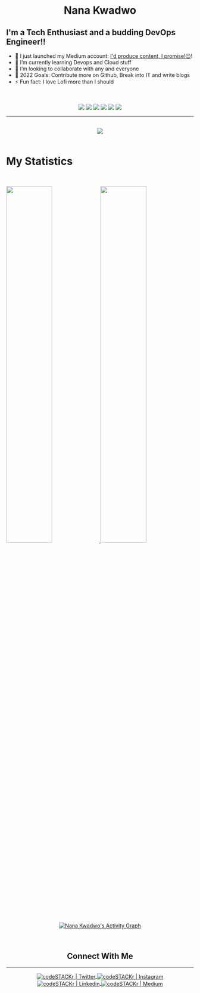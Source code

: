 <h1 align="center">
  <b>Nana Kwadwo</b>
</h1>

## I'm a Tech Enthusiast and a budding DevOps Engineer!!

- 🔭 I just launched my Medium account: [I'd produce content, I promise!😉][blog]!
- 🌱 I’m currently learning Devops and Cloud stuff
- 👯 I’m looking to collaborate with any and everyone
- 🥅 2022 Goals: Contribute more on Github, Break into IT and write blogs
- ⚡ Fun fact: I love Lofi more than I should

<br>


<p>
<div align="center">
  <img src="https://img.shields.io/badge/go-%2300ADD8.svg?style=for-the-badge&logo=go&logoColor=white">
  <img src="https://img.shields.io/badge/ansible-%231A1918.svg?style=for-the-badge&logo=ansible&logoColor=white)">
  <img src="https://img.shields.io/badge/docker-%230db7ed.svg?style=for-the-badge&logo=docker&logoColor=white)">
  <img src="https://img.shields.io/badge/kubernetes-%23326ce5.svg?style=for-the-badge&logo=kubernetes&logoColor=white">
  <img src="https://img.shields.io/badge/packer-%23E7EEF0.svg?style=for-the-badge&logo=packer&logoColor=%2302A8EF">
  <img src="https://img.shields.io/badge/terraform-%235835CC.svg?style=for-the-badge&logo=terraform&logoColor=white">
</div>
</p>

---

<br/>
<div align="center">
  <a href="https://open.spotify.com/user/73q2f8s9wwo6mha2004cxckyx">
    <img src="https://novatorem-bxffour.vercel.app/api/spotify?background_color=282828&border_color=282828">
  </a>
</div>
<br>

# My Statistics
<br/>
<p align="left">
  <a href="https://github.com/bxffour">
  <img width="49.5%" src="https://github-readme-stats.vercel.app/api?username=bxffour&show_icons=true&theme=gruvbox&hide_border=true" />
    <img width="49.5%" src="https://github-readme-streak-stats.herokuapp.com/?user=bxffour&theme=gruvbox&hide_border=true" />
  </a>
</p>
<br>

<center>

[![Nana Kwadwo's Activity Graph](https://activity-graph.herokuapp.com/graph?username=bxffour&custom_title=Nana%20Kwadwo's%20Contribution%20Graph&theme=gruvbox&bg_color=282828&hide_border=true&line=d1a01f&point=c58545)](https://github.com/bxffour)
</center>

<br>

<h2 align="center">
  <b>Connect With Me</b>
</h2>

---


<div align="center">
    <a href="https://twitter.com/_bxffour">
    <img align="center" alt="codeSTACKr | Twitter" src="https://img.shields.io/badge/Twitter-%231DA1F2.svg?style=for-the-badge&logo=Twitter&logoColor=white" />
    <a href="https://instagram.com/_nana.baffour">
    <img align="center" alt="codeSTACKr | Instagram" src="https://img.shields.io/badge/Instagram-%23E4405F.svg?style=for-the-badge&logo=Instagram&logoColor=white" />
    <a href="https://linkedin.com/in/nana-agyemang">
    <img align="center" alt="codeSTACKr | Linkedin" src="https://img.shields.io/badge/linkedin-%230077B5.svg?style=for-the-badge&logo=linkedin&logoColor=white" />
    <a href="https://instagram.com/_nana.baffour">
    <img align="center" alt="codeSTACKr | Medium" src="https://img.shields.io/badge/Medium-12100E?style=for-the-badge&logo=medium&logoColor=white" />
</div>
<br />


[blog]: https://medium.com/@agyemang.nana.b
